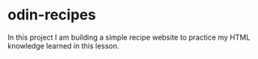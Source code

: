 # odin-recipes

In this project I am building a simple recipe website to practice my HTML knowledge learned in this lesson.